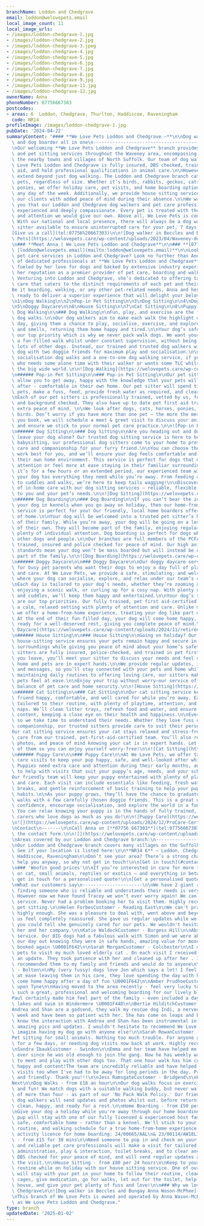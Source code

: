 ```yaml
---
branchName: Loddon and Chedgrave
email: loddon@welovepets.email
local_image_count: 11
local_image_urls:
- /images/loddon-chedgrave-1.jpg
- /images/loddon-chedgrave-2.jpg
- /images/loddon-chedgrave-3.jpeg
- /images/loddon-chedgrave-4.jpg
- /images/loddon-chedgrave-5.jpg
- /images/loddon-chedgrave-6.jpg
- /images/loddon-chedgrave-7.jpg
- /images/loddon-chedgrave-8.jpg
- /images/loddon-chedgrave-9.jpg
- /images/loddon-chedgrave-11.jpg
- /images/loddon-chedgrave-12.jpg
ownerName: Anna
phoneNumber: 07756667303
postcodes:
- areas: 6  Loddon, Chedgrave, Thurlton, Haddiscoe, Raveningham
  code: NR14
profileImage: /images/loddon-chedgrave-1.jpg
pubDate: '2024-04-22'
summaryContent: "#### **We Love Pets Loddon and Chedgrave –**\n\nDog walker, pet sitter\
  \ and dog boarder all in one\n-------------------------------------------------\n\
  \nOur welcoming **We Love Pets Loddon and Chedgrave** branch provides dog walking\
  \ and pet sitting services throughout the Waveney area, encompassing Loddon and\
  \ the nearby towns and villages of North Suffolk. Our team of dog walkers at We\
  \ Love Pets Loddon and Chedgrave is fully insured, DBS checked, trained in pet first\
  \ aid, and hold professional qualifications in animal care.\n\nHowever, our services\
  \ extend beyond just dog walking. The Loddon and Chedgrave branch caters to all\
  \ pets, regardless of size. Whether it’s birds, rabbits, geckos, cats, horses, or\
  \ ponies, we offer holiday care, pet visits, and home boarding options for any pet,\
  \ any day of the week. Additionally, we provide house sitting services, providing\
  \ our clients with added peace of mind during their absence.\n\nWe want to assure\
  \ you that our Loddon and Chedgrave dog walkers and pet care professionals are highly\
  \ experienced and deeply compassionate. Every pet is treated with the same care\
  \ and attention we would give our own. Above all, We Love Pets is committed to reliability.\
  \ With our national and local presence, there will always be a dog walker or pet\
  \ sitter available to ensure uninterrupted care for your pet, 7 days a week.\n\n\
  [Give us a call](tel:07756%20667303)\n\n![Dog walker in Beccles and Bungay We Love\
  \ Pets](https://welovepets.care/wp-content/uploads/2023/04/Waveney-dog-walker-1-scaled.jpg)\n\
  \n### **Meet Anna | We Love Pets Loddon and Chedgrave**\n\n### **[07756 667303](tel:07756667303) |\
  \ [loddon@welovepets.email](mailto:loddon@welovepets.email)**\n\nLooking for exceptional\
  \ pet care services in Loddon and Chedgrave? Look no further than Anna and her team\
  \ of dedicated professionals at **We Love Pets Loddon and Chedgrave**.\n\nAnna,\
  \ fueled by her love for dogs and backed by extensive industry experience, has solidified\
  \ her reputation as a premier provider of pet care, boarding and walking services.\
  \ Venturing into Loddon and Chedgrave, she’s dedicated to offering tailored, top-notch\
  \ care that caters to the distinct requirements of each pet and their owner.\n\n\
  Be it boarding, walking, or any other pet-related needs, Anna and her team stand\
  \ ready to deliver a superior experience that will delight your beloved furry companion.\n\
  \n1\nDog Walking\n\n2\nPop-in Pet Sitting\n\n3\nDog Sitting\n\n4\nDog Boarding\n\
  \n5\nDoggy Daycare\n\n6\nHouse Sitting\n\n7\nCat Sitting\n\n8\nPuppy Care\n\n######\
  \ Dog Walking\n\n### Dog Walking\n\nFun, play, and exercise are the focus of our\
  \ dog walks.\n\nOur dog walkers aim to make each walk the highlight of your dog’s\
  \ day, giving them a chance to play, socialise, exercise, and explore new sights\
  \ and smells, returning them home happy and tired.\n\nYour dog’s safety is always\
  \ our top priority which is why we never pack walk dogs. We want your dog to experience\
  \ a fun-filled walk whilst under constant supervision, without being bombarded by\
  \ lots of other dogs. Instead, our trained and trusted dog walkers will walk your\
  \ dog with two doggie friends for maximum play and socialisation.\n\nWe also offer\
  \ socialisation dog walks and a one-to-one dog walking service, if you have a dog\
  \ who needs some alone time with their walker or wants some TLC whilst discovering\
  \ the big wide world.\n\n![Dog Walking](https://welovepets.care/wp-content/uploads/2021/11/A05I9105-min-1024x683.jpg)\n\
  \n###### Pop-in Pet Sitting\n\n### Pop-in Pet Sitting\n\nOur pet sitting services\
  \ allow you to get away, happy with the knowledge that your pets will be well looked\
  \ after - comfortable in their own home. Our pet sitter will spend time with your\
  \ pets, make a fuss, feed, provide fresh water as required, and clear up any mess. \n\
  \nEach of our pet sitters is professionally trained, vetted by us, fully insured\
  \ and background checked. They also have up to date pet first aid training, for\
  \ extra peace of mind. \n\nWe look after dogs, cats, horses, ponies, small animals, and\
  \ birds. Don’t worry if you have more than one pet – the more the merrier! Before\
  \ you book, we will schedule a meet & greet visit to discuss your animal care routine\
  \ and ensure we stick to your normal pet care practice.\n\n![Pop-in Pet Sitting](https://welovepets.care/wp-content/uploads/2021/11/Gerbil-min-1024x664.jpeg)\n\
  \n###### Dog Sitting\n\n### Dog Sitting\n\nAre you heading out and don’t want to\
  \ leave your dog alone? Our trusted dog sitting service is here to help! Much like\
  \ babysitting, our professional dog sitters come to your home to provide personalised\
  \ care and companionship for your furry friend.\n\nYou can choose the hours that\
  \ work best for you, and we’ll ensure your dog feels comfortable and cared for in\
  \ their own home environment. This service is perfect for dogs that need one-to-one\
  \ attention or feel more at ease staying in their familiar surroundings.\n\nWhether\
  \ it’s for a few hours or an extended period, our experienced team will make sure\
  \ your dog has everything they need while you’re away. From feeding and playtime\
  \ to cuddles and walks, we’re here to keep tails wagging!\n\nDiscover the difference\
  \ of in-home care with our dog sitting services – reliable, flexible, and tailored\
  \ to you and your pet’s needs.\n\n![Dog Sitting](https://welovepets.care/wp-content/uploads/2024/12/Jenny-garden-1024x683.jpg)\n\
  \n###### Dog Boarding\n\n### Dog Boarding\n\nIf you can’t bear the idea of leaving\
  \ your dog in kennels when you go away on holiday, then our home-from-home dog boarding\
  \ service is perfect for you! Our friendly, local home boarders offer all the comforts\
  \ of home.\n\nYour dog will be welcomed into a trusted pet sitter’s home as part\
  \ of their family. While you’re away, your dog will be going on a lovely holiday\
  \ of their own. They will become part of the family, enjoying regular walks and\
  \ plenty of individual attention. Dog boarding is perfect for dogs who get on with\
  \ other dogs and people.\n\nOur branches are full members of the PCFA, licensed,\
  \ trained, insured and police checked for peace of mind. Our high animal welfare\
  \ standards mean your dog won’t be mass boarded but will instead be cared for as\
  \ part of the family.\n\n![Dog Boarding](https://welovepets.care/wp-content/uploads/2024/12/Kathryn-V-sofa-1024x683.jpg)\n\
  \n###### Doggy Daycare\n\n### Doggy Daycare\n\nOur doggy daycare service is perfect\
  \ for busy pet parents who want their dogs to enjoy a day full of play, companionship,\
  \ and care. At We Love Pets, we provide a safe, stimulating, and welcoming environment\
  \ where your dog can socialise, explore, and relax under our team’s constant supervision.\n\
  \nEach day is tailored to your dog’s needs, whether they’re zooming around the garden,\
  \ enjoying a scenic walk, or curling up for a cosy nap. With plenty of games, exercise,\
  \ and cuddles, we’ll keep them happy and entertained.\n\nYour dog’s safety and wellbeing\
  \ are our top priorities. Our fully trained, pet first aid-certified team ensures\
  \ a calm, relaxed setting with plenty of attention and care. Unlike mass boarding,\
  \ we offer a home-from-home experience, treating your dog like part of the family.\
  \ At the end of their fun-filled day, your dog will come home happy, content, and\
  \ ready for a well-deserved rest, giving you complete peace of mind.\n\n![Doggy\
  \ Daycare](https://welovepets.care/wp-content/uploads/2024/11/retired-couple-hosts-1-min-1024x685.jpg)\n\
  \n###### House Sitting\n\n### House Sitting\n\nGoing on holiday? Our professional\
  \ house-sitting service ensures your pets remain happy and secure in their familiar\
  \ surroundings while giving you peace of mind about your home’s safety.\n\nOur experienced\
  \ sitters are fully insured, police-checked, and trained in pet first aid. Before\
  \ you leave, you’ll meet your sitter to discuss your needs and feel confident your\
  \ home and pets are in expert hands.\n\nWe provide regular updates, including photos\
  \ and messages, so you’ll stay connected with your pets and home while away. From\
  \ maintaining daily routines to offering loving care, our sitters make sure your\
  \ pets feel at ease.\n\nEnjoy your trip without worry—our service offers the perfect\
  \ balance of pet care and home security.\n\n![House Sitting](https://welovepets.care/wp-content/uploads/2024/12/Laura-laughing--1024x674.jpg)\n\
  \n###### Cat Sitting\n\n### Cat Sitting\n\nOur cat sitting service keeps your feline\
  \ friend happy, comfortable, and well cared for while you’re away. Each visit is\
  \ tailored to their routine, with plenty of playtime, attention, and all-important\
  \ naps. We’ll clean litter trays, refresh food and water, and ensure your cat is\
  \ content, keeping a close eye on their health and happiness.\n\nEvery cat is unique,\
  \ so we take time to understand their needs. Whether they love fuss or prefer quiet\
  \ companionship, our trusted sitters provide care to suit their personality.\n\n\
  Our cat sitting service ensures your cat stays relaxed and stress-free with loving\
  \ care from our trained, pet-first-aid-certified team. You’ll also receive updates,\
  \ photos, and peace of mind knowing your cat is in expert hands. Let us take care\
  \ of them so you can enjoy yourself worry-free!\n\n![Cat Sitting](https://welovepets.care/wp-content/uploads/2024/12/WeLovePets_40-1024x724.jpg)\n\
  \n###### Puppy Care\n\n### Puppy Care\n\nAt We Love Pets, we offer tailored puppy\
  \ care visits to keep your pup happy, safe, and well-looked after while you’re away.\
  \ Puppies need extra care and attention during their early months, and we’re here\
  \ to help with visits that suit your puppy’s age, needs, and your schedule.\n\n\
  Our friendly team will keep your puppy entertained with plenty of playtime, cuddles,\
  \ and care. Each visit can include essentials like feeding, fresh water, toilet\
  \ breaks, and gentle reinforcement of basic training to help your pup develop good\
  \ habits.\n\nAs your puppy grows, they’ll have the chance to graduate to group dog\
  \ walks with a few carefully chosen doggie friends. This is a great way to build\
  \ confidence, encourage socialisation, and explore the world in a fun, safe way.\
  \ You can relax knowing your puppy is in the hands of fully trained, pet-first-aid-certified\
  \ carers who love dogs as much as you do!\n\n![Puppy Care](https://welovepets.care/wp-content/uploads/2024/12/Puppy-kissing-Alec-CUTE-1024x683.jpg)\n\
  \n![](https://welovepets.care/wp-content/uploads/2024/12/ProCare-Certification-1536x1086.jpg)\n\
  \nContact\n-------\n\nCall Anna on [**07756 667303**](tel:07756667303) or complete\
  \ the contact form.\n\n![](https://welovepets.care/wp-content/uploads/2025/01/4-1-min-1024x664.jpg)\n\
  \nAreas covered by our Loddon and Chedgrave branch:\n-------------------------------------------------\n\
  \nOur Loddon and Chedgrave branch covers many villages on the Suffolk/Norfolk borders.\
  \ See if your location is listed here:\n\n**NR14 6** – Loddon, Chedgrave, Thurlton,\
  \ Haddiscoe, Raveningham\n\nDon’t see your area? There’s a strong chance we can\
  \ help you anyway, so why not get in touch!\n\n[Get in touch](#contact)\n\nPricing\n\
  \n### 'Woofin good prices'\n\nIf you’re interested in care for more than one dog\
  \ or cat, small animals, reptiles or exotics – and everything in between – please\
  \ get in touch for a personalised quote!\n\n[Get a personalised quote](#contact)\n\
  \nWhat our customers say\n----------------------\n\nWe have 2 giant rabbits and\
  \ finding someone who is reliable and understands their needs is very difficult.\
  \ However now we have found Tracey we won’t ever worry again! We can’t fault the\
  \ service. Never had a problem booking her to visit them. Highly recommended for\
  \ pet sitting.\n\nHelen ForbesCustomer - Reading East\n\nWe can't praise Kathryn\
  \ highly enough. She was a pleasure to deal with, went above and beyond and made\
  \ us feel completely reassured. She gave us regular updates while we were away and\
  \ you could tell she genuinely cared for our pets. We wouldn't hesitate to recommend\
  \ her and her company.\n\nKatie WaldockCustomer - Burgess Hill\n\nAbsolutely fantastic\
  \ service. Our BIG dogs had a fabulous walk with Simon and we were able to enjoy\
  \ our day out knowing they were in safe hands, amazing value for money. I have already\
  \ booked again \U0001F642\n\nSarah MorganCustomer - Colchester\n\nI used we love\
  \ pets to visit my much loved elderly cat . On each visit I received photos and\
  \ an update. They took patience with her and cleaned up after her . I have already\
  \ recommended them to my family and friends and would do to anyone\n\nKath BenCustomer\
  \ - Bolton\n\nMy (very fussy) dogs love Jon which says a lot! I feel completely\
  \ at ease leaving them in his care, they love spending the day with him, and always\
  \ come home happy after a day of fun \U0001F642\n\nAmber PrudhoeCustomer - Newcastle\
  \ upon Tyne\n\nHaving moved to the area recently - feel very lucky to have found\
  \ such a great, professional and welcoming boarding for our lively black Labrador.\n\
  Paul certainly made him feel part of the family - even included a day trip to the\
  \ lakes and swim in Windermere \U0001F44D\n\nBertie HilditchCustomer - Lytham\n\n\
  Andrea and Shan are a godsend, they walk my rescue dog Indi, a nervous girl, every\
  \ week and have been so patient with her. She has come on leaps and bounds and I\
  \ know the interaction with Andrea and Shan has been instrumental in this. I get\
  \ amazing pics and updates. I wouldn't hesitate to recommend We Love Pets and can't\
  \ imagine having my dog go with anyone else!\n\nSarah RowanCustomer - Sutton\n\n\
  Pet sitting for small animals. Nothing too much trouble. For anyone any on business\
  \ for a few days, or needing dog visits now back at work. Highly recommend these.\n\
  \nSandra IbaukCustomer - Swindon\n\nEmma and her team have helped me with puppy\
  \ ever since he was old enough to join the gang. Now he has weekly walks and gets\
  \ to meet and play with other dogs too. That one hour walk has him coming home so\
  \ happy and content!The team are incredibly reliable and have helped me with home\
  \ visits too when I've had to be away for long periods in the day. Professional\
  \ and friendly. Thank you!!!\n\nJess RamsgateCustomer - Bridgend\n\nPrevious\n\n\
  Next\n\nDog Walks - from £18 an hour\n\nOur dog walks focus on exercise, socialisation,\
  \ and fun! We match dogs with a suitable walking buddy, but never walk in groups\
  \ of more than four - as part of our 'No Pack Walk Policy.' Our friendly, knowledgeable\
  \ dog walkers will send updates and photos whilst out, before returning your dog\
  \ clean, happy, and ready for a rest.\n\nHome Boarding - from £50 per 24 hours\n\
  \nGive your dog a holiday while you're away through our home boarding service. Your\
  \ pup will stay with one of our fully licensed & experienced host families in a\
  \ safe, comfortable home - rather than a kennel. We'll stick to your dog's diet,\
  \ routine, and walking schedule for a true home-from-home experience.  \n**Animal\
  \ activity licence for home boarding: 24/00665/AAL\n& 23/00114/AW18LI**\n\nPet Visits\
  \ - from £15 for 30 mins\n\nNeed someone to pop in and check on your pet? Our trustworthy\
  \ and reliable pet care professionals will make a visit for tailored feeding, medication\
  \ administration, play & interaction, toilet breaks, and to clear any messes. They're\
  \ DBS checked for your peace of mind, and will send regular updates and photos during\
  \ the visit.\n\nHouse Sitting - from £80 per 24 hours\n\nKeep to your pet's normal\
  \ routine while on holiday with our house sitting service. One of our pet care professionals\
  \ will stay with your pet in your home to follow their routine, clean hutches and\
  \ cages, give medication, go for walks, let out for the toilet, help around the\
  \ house, and give your pet plenty of fuss and love!\n\n### Why we love Loddon and\
  \ Chedgrave\n\n![Dog walker in Beccles and Bungay Anna Wason-McPhee](https://welovepets.care/wp-content/uploads/2023/04/Waveney-dog-walker-2-scaled.jpg)\n\
  \nThis branch of We Love Pets is owned and operated by Anna Wason-McPhee trading\
  \ as We Love Pets Loddon and Chedgrave."
type: branch
updatedDate: '2025-01-02'
---
```




